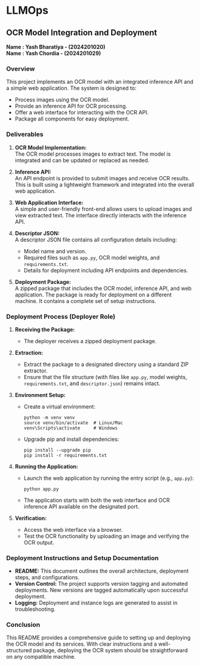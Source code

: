 # LLMOps
## OCR Model Integration and Deployment

**Name : Yash Bharatiya - (2024201020)**        
**Name : Yash Chordia   - (2024201029)**

### Overview
This project implements an OCR model with an integrated inference API and a simple web application. The system is designed to:
- Process images using the OCR model.
- Provide an inference API for OCR processing.
- Offer a web interface for interacting with the OCR API.
- Package all components for easy deployment.

### Deliverables
1. **OCR Model Implementation:**  
    The OCR model processes images to extract text. The model is integrated and can be updated or replaced as needed.

2. **Inference API:**  
    An API endpoint is provided to submit images and receive OCR results. This is built using a lightweight framework and integrated into the overall web application.

3. **Web Application Interface:**  
    A simple and user-friendly front-end allows users to upload images and view extracted text. The interface directly interacts with the inference API.

4. **Descriptor JSON:**  
    A descriptor JSON file contains all configuration details including:
    - Model name and version.
    - Required files such as `app.py`, OCR model weights, and `requirements.txt`.
    - Details for deployment including API endpoints and dependencies.

5. **Deployment Package:**  
    A zipped package that includes the OCR model, inference API, and web application. The package is ready for deployment on a different machine. It contains a complete set of setup instructions.

### Deployment Process (Deployer Role)
1. **Receiving the Package:**
    - The deployer receives a zipped deployment package.

2. **Extraction:**
    - Extract the package to a designated directory using a standard ZIP extractor.
    - Ensure that the file structure (with files like `app.py`, model weights, `requirements.txt`, and `descriptor.json`) remains intact.

3. **Environment Setup:**
    - Create a virtual environment:
      ```
      python -m venv venv
      source venv/bin/activate  # Linux/Mac
      venv\Scripts\activate     # Windows
      ```
    - Upgrade pip and install dependencies:
      ```
      pip install --upgrade pip
      pip install -r requirements.txt
      ```

4. **Running the Application:**
    - Launch the web application by running the entry script (e.g., `app.py`):
      ```
      python app.py
      ```
    - The application starts with both the web interface and OCR inference API available on the designated port.

5. **Verification:**
    - Access the web interface via a browser.
    - Test the OCR functionality by uploading an image and verifying the OCR output.

### Deployment Instructions and Setup Documentation
- **README:** This document outlines the overall architecture, deployment steps, and configurations.
- **Version Control:** The project supports version tagging and automated deployments. New versions are tagged automatically upon successful deployment.
- **Logging:** Deployment and instance logs are generated to assist in troubleshooting.

### Conclusion
This README provides a comprehensive guide to setting up and deploying the OCR model and its services. With clear instructions and a well-structured package, deploying the OCR system should be straightforward on any compatible machine.